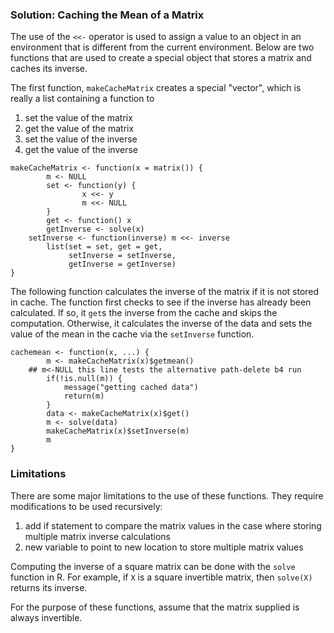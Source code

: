 ### Solution: Caching the Mean of a Matrix

The use of the `<<-` operator is used to assign a value to an object in an environment that is different from the current environment. Below are two functions that are used to create a special object that stores a matrix and caches its inverse.

The first function, `makeCacheMatrix` creates a special "vector", which is
really a list containing a function to

1.  set the value of the matrix
2.  get the value of the matrix
3.  set the value of the inverse
4.  get the value of the inverse

<!-- -->

    makeCacheMatrix <- function(x = matrix()) {
            m <- NULL
            set <- function(y) {
                    x <<- y
                    m <<- NULL
            }
            get <- function() x
            getInverse <- solve(x) 
	    setInverse <- function(inverse) m <<- inverse
            list(set = set, get = get,
                 setInverse = setInverse,
                 getInverse = getInverse)
    }

The following function calculates the inverse of the matrix if it is not stored in cache. The function first checks to see if the
inverse has already been calculated. If so, it `get`s the inverse from the
cache and skips the computation. Otherwise, it calculates the inverse of
the data and sets the value of the mean in the cache via the `setInverse`
function.

    cachemean <- function(x, ...) {
            m <- makeCacheMatrix(x)$getmean()
	    ## m<-NULL this line tests the alternative path-delete b4 run
            if(!is.null(m)) {
                message("getting cached data")
                return(m)
            }
            data <- makeCacheMatrix(x)$get()
            m <- solve(data)
            makeCacheMatrix(x)$setInverse(m)
            m
    }

### Limitations

There are some major limitations to the use of these functions. They require modifications to be used recursively:

1.  add if statement to compare the matrix values in the case where storing 
    multiple matrix inverse calculations
2.  new variable to point to new location to store multiple matrix values
   

Computing the inverse of a square matrix can be done with the `solve`
function in R. For example, if `X` is a square invertible matrix, then
`solve(X)` returns its inverse.

For the purpose of these functions, assume that the matrix supplied is always invertible.


